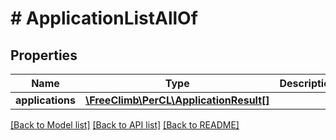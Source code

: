 # # ApplicationListAllOf

## Properties

Name | Type | Description | Notes
------------ | ------------- | ------------- | -------------
**applications** | [**\FreeClimb\PerCL\ApplicationResult[]**](ApplicationResult.md) |  | [optional] 

[[Back to Model list]](../../README.md#documentation-for-models) [[Back to API list]](../../README.md#documentation-for-api-endpoints) [[Back to README]](../../README.md)



